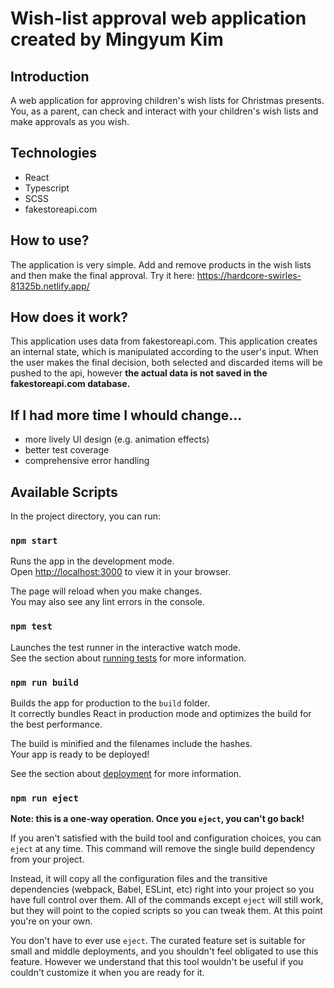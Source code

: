 # Wish-list approval web application created by Mingyum Kim

## Introduction

A web application for approving children's wish lists for Christmas presents. You, as a parent, can check and interact with your children's wish lists and make approvals as you wish.

## Technologies

- React
- Typescript
- SCSS
- fakestoreapi.com

## How to use?

The application is very simple. Add and remove products in the wish lists and then make the final approval. Try it here: https://hardcore-swirles-81325b.netlify.app/

## How does it work?

This application uses data from fakestoreapi.com. This application creates an internal state, which is manipulated according to the user's input. When the user makes the final decision, both selected and discarded items will be pushed to the api, however **the actual data is not saved in the fakestoreapi.com database.**

## If I had more time I whould change...

- more lively UI design (e.g. animation effects)
- better test coverage
- comprehensive error handling

## Available Scripts

In the project directory, you can run:

### `npm start`

Runs the app in the development mode.\
Open [http://localhost:3000](http://localhost:3000) to view it in your browser.

The page will reload when you make changes.\
You may also see any lint errors in the console.

### `npm test`

Launches the test runner in the interactive watch mode.\
See the section about [running tests](https://facebook.github.io/create-react-app/docs/running-tests) for more information.

### `npm run build`

Builds the app for production to the `build` folder.\
It correctly bundles React in production mode and optimizes the build for the best performance.

The build is minified and the filenames include the hashes.\
Your app is ready to be deployed!

See the section about [deployment](https://facebook.github.io/create-react-app/docs/deployment) for more information.

### `npm run eject`

**Note: this is a one-way operation. Once you `eject`, you can't go back!**

If you aren't satisfied with the build tool and configuration choices, you can `eject` at any time. This command will remove the single build dependency from your project.

Instead, it will copy all the configuration files and the transitive dependencies (webpack, Babel, ESLint, etc) right into your project so you have full control over them. All of the commands except `eject` will still work, but they will point to the copied scripts so you can tweak them. At this point you're on your own.

You don't have to ever use `eject`. The curated feature set is suitable for small and middle deployments, and you shouldn't feel obligated to use this feature. However we understand that this tool wouldn't be useful if you couldn't customize it when you are ready for it.
